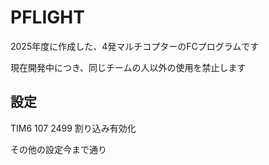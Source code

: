 # PFLIGHT 

2025年度に作成した、4発マルチコプターのFCプログラムです

現在開発中につき、同じチームの人以外の使用を禁止します

## 設定

TIM6 107 2499 割り込み有効化

その他の設定今まで通り
